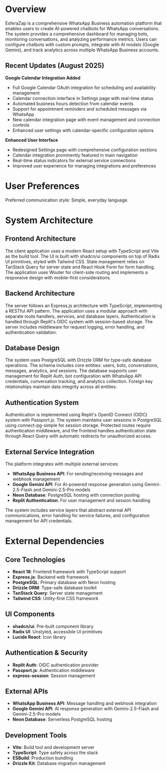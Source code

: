 # Overview

EsferaZap is a comprehensive WhatsApp Business automation platform that enables users to create AI-powered chatbots for WhatsApp conversations. The system provides a comprehensive dashboard for managing bots, monitoring conversations, and analyzing performance metrics. Users can configure chatbots with custom prompts, integrate with AI models (Google Gemini), and track analytics across multiple WhatsApp Business accounts.

## Recent Updates (August 2025)

**Google Calendar Integration Added**
- Full Google Calendar OAuth integration for scheduling and availability management
- Calendar connection interface in Settings page with real-time status
- Automated business hours detection from calendar events
- Support for appointment reminders and scheduled messages via WhatsApp
- New calendar integration page with event management and connection controls
- Enhanced user settings with calendar-specific configuration options

**Enhanced User Interface**
- Redesigned Settings page with comprehensive configuration sections
- Calendar integration prominently featured in main navigation
- Real-time status indicators for external service connections
- Improved user experience for managing integrations and preferences

# User Preferences

Preferred communication style: Simple, everyday language.

# System Architecture

## Frontend Architecture
The client application uses a modern React setup with TypeScript and Vite as the build tool. The UI is built with shadcn/ui components on top of Radix UI primitives, styled with Tailwind CSS. State management relies on TanStack Query for server state and React Hook Form for form handling. The application uses Wouter for client-side routing and implements a responsive design with mobile-first considerations.

## Backend Architecture
The server follows an Express.js architecture with TypeScript, implementing a RESTful API pattern. The application uses a modular approach with separate route handlers, services, and database layers. Authentication is handled through Replit's OIDC system with session-based storage. The server includes middleware for request logging, error handling, and authentication validation.

## Database Design
The system uses PostgreSQL with Drizzle ORM for type-safe database operations. The schema includes core entities: users, bots, conversations, messages, analytics, and sessions. The database supports user management for Replit Auth, bot configuration with WhatsApp API credentials, conversation tracking, and analytics collection. Foreign key relationships maintain data integrity across all entities.

## Authentication System
Authentication is implemented using Replit's OpenID Connect (OIDC) system with Passport.js. The system maintains user sessions in PostgreSQL using connect-pg-simple for session storage. Protected routes require authentication middleware, and the frontend handles authentication state through React Query with automatic redirects for unauthorized access.

## External Service Integration
The platform integrates with multiple external services:
- **WhatsApp Business API**: For sending/receiving messages and webhook management
- **Google Gemini API**: For AI-powered response generation using Gemini-2.5-Flash and Gemini-2.5-Pro models
- **Neon Database**: PostgreSQL hosting with connection pooling
- **Replit Authentication**: For user management and session handling

The system includes service layers that abstract external API communications, error handling for service failures, and configuration management for API credentials.

# External Dependencies

## Core Technologies
- **React 18**: Frontend framework with TypeScript support
- **Express.js**: Backend web framework
- **PostgreSQL**: Primary database with Neon hosting
- **Drizzle ORM**: Type-safe database toolkit
- **TanStack Query**: Server state management
- **Tailwind CSS**: Utility-first CSS framework

## UI Components
- **shadcn/ui**: Pre-built component library
- **Radix UI**: Unstyled, accessible UI primitives
- **Lucide React**: Icon library

## Authentication & Security
- **Replit Auth**: OIDC authentication provider
- **Passport.js**: Authentication middleware
- **express-session**: Session management

## External APIs
- **WhatsApp Business API**: Message handling and webhook integration
- **Google Gemini API**: AI response generation with Gemini-2.5-Flash and Gemini-2.5-Pro models
- **Neon Database**: Serverless PostgreSQL hosting

## Development Tools
- **Vite**: Build tool and development server
- **TypeScript**: Type safety across the stack
- **ESBuild**: Production bundling
- **Drizzle Kit**: Database migration management
